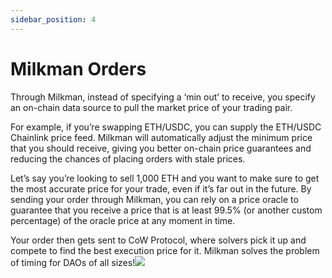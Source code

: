 ```yaml
---
sidebar_position: 4
---
```


# Milkman Orders

Through Milkman, instead of specifying a ‘min out’ to receive, you specify an on-chain data source to pull the market price of your trading pair. 

For example, if you’re swapping ETH/USDC, you can supply the ETH/USDC Chainlink price feed. Milkman will automatically adjust the minimum price that you should receive, giving you better on-chain price guarantees and reducing the chances of placing orders with stale prices.

Let’s say you’re looking to sell 1,000 ETH and you want to make sure to get the most accurate price for your trade, even if it’s far out in the future. By sending your order through Milkman, you can rely on a price oracle to guarantee that you receive a price that is at least 99.5% (or another custom percentage) of the oracle price at any moment in time. 

Your order then gets sent to CoW Protocol, where solvers pick it up and compete to find the best execution price for it. Milkman solves the problem of timing for DAOs of all sizes!![](https://lh7-eu.googleusercontent.com/__Zm4KsqJ_PWye96GTXiTBjCcWViRNtm5N8fPrLW0aac3pAjTfpVl9bxIuUD-cw-ofk4QKJ2Jk5SOQFMnb5ODYxgpjH3po9sMHi1VVX-or6IvG-UOSnen7Q7YJfunGAR5S8q-rDNzIKJiPinY526dgc)

